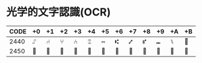 # 光学的文字認識(OCR)

|CODE|+0|+1|+2|+3|+4|+5|+6|+7|+8|+9|+A|+B|+C|+D|+E|+F|
|----|--|--|--|--|--|--|--|--|--|--|--|--|--|--|--|--|
|2440| ⑀ | ⑁ | ⑂ | ⑃ | ⑄ | ⑅ | ⑆ | ⑇ | ⑈ | ⑉ | ⑊ | ⑋ | ⑌ | ⑍ | ⑎ | ⑏ |
|2450| ⑐ | ⑑ | ⑒ | ⑓ | ⑔ | ⑕ | ⑖ | ⑗ | ⑘ | ⑙ | ⑚ | ⑛ | ⑜ | ⑝ | ⑞ | ⑟ |
